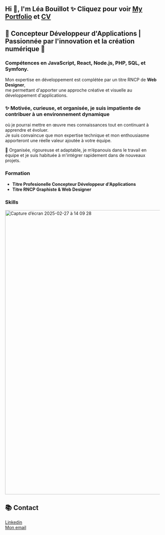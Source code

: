 ## Hi 👋, I'm Léa Bouillot   ✨ Cliquez pour voir [My Portfolio](https://portfoliodev-delta.vercel.app/) et  [CV]([https://www.linkedin.com/in/léa-bouillot-0430b2253/](https://portfoliodev-delta.vercel.app/assets/cv-CChNxChZ.pdf))

## 🚀 **Concepteur Développeur d'Applications | Passionnée par l'innovation et la création numérique** 🚀


### Compétences en **JavaScript**, **React**, **Node.js**, **PHP**, **SQL**, et **Symfony**.  
Mon expertise en développement est complétée par un titre RNCP de **Web Designer**, <br>
me permettant d'apporter une approche créative et visuelle au développement d'applications.


### ✨  **Motivée**, **curieuse**, et **organisée**, je suis impatiente de contribuer à un environnement dynamique  <br>
où je pourrai mettre en œuvre mes connaissances tout en continuant à apprendre et évoluer.  <br>
Je suis convaincue que mon expertise technique et mon enthousiasme apporteront une réelle valeur ajoutée à votre équipe.


🔧 Organisée, rigoureuse et adaptable, je m’épanouis dans le travail en équipe et je suis habituée à m'intégrer rapidement dans de nouveaux projets.


### Formation
- **Titre Profesionelle Concepteur Développeur d'Applications**
- **Titre RNCP Graphiste & Web Designer**

### Skills

<img width="925" alt="Capture d’écran 2025-02-27 à 14 09 28" src="https://github.com/user-attachments/assets/523a336c-1f3b-43b9-91e5-08243edffeef" />


## 📚 Contact

[Linkedin](https://www.linkedin.com/in/léa-bouillot-0430b2253/) <br>
[Mon email](leabouillot7@gmail.com)



